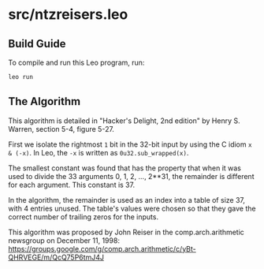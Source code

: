 # src/ntzreisers.leo

## Build Guide

To compile and run this Leo program, run:
```bash
leo run
```

## The Algorithm

This algorithm is detailed in "Hacker's Delight, 2nd edition"
by Henry S. Warren, section 5-4, figure 5-27.

First we isolate the rightmost `1` bit in the 32-bit input by
using the C idiom `x & (-x)`.  In Leo, the `-x` is
written as `0u32.sub_wrapped(x)`.

The smallest constant was found that has the property that when it was used to
divide the 33 arguments 0, 1, 2, ..., 2**31, the remainder is different for
each argument. This constant is 37.

In the algorithm, the remainder is used as an index into a table of size 37,
with 4 entries unused.  The table's values were chosen so that they gave the
correct number of trailing zeros for the inputs.

This algorithm was proposed by John Reiser in the comp.arch.arithmetic newsgroup
on December 11, 1998:
https://groups.google.com/g/comp.arch.arithmetic/c/yBt-QHRVEGE/m/QcQ75P6tmJ4J
